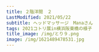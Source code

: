 ```yaml
---
title: ２階洋間　２
LastModified: 2021/05/22
subtitle: ヘッドマッサージ　Manaさん
tags: 2021コトリ展in横浜阪東橋の様子
title_image: /img/とり９.png
image: /img/1621489478531.jpg
---
```

